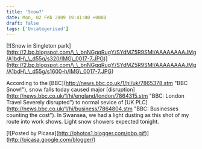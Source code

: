 ```yaml
---
title: 'Snow?'
date: Mon, 02 Feb 2009 19:41:00 +0000
draft: false
tags: ['Uncategorised']
---
```


\[!\[Snow in Singleton park\](http://2.bp.blogspot.com/\_\_bnNGgqRugY/SYdMZ5R9SMI/AAAAAAAAJMg/A1bdH\_\_d55g/s320/IMG\_0017-7.JPG)\](http://2.bp.blogspot.com/\_\_bnNGgqRugY/SYdMZ5R9SMI/AAAAAAAAJMg/A1bdH\_\_d55g/s1600-h/IMG\_0017-7.JPG) 

According to the \[BBC\](http://news.bbc.co.uk/1/hi/uk/7865378.stm "BBC Snow!"), snow falls today caused major \[disruption\](http://news.bbc.co.uk/1/hi/england/london/7864315.stm "BBC: London Travel Severely disrupted") to normal sevice of \[UK PLC\](http://news.bbc.co.uk/1/hi/business/7864804.stm "BBC: Businesses counting the cost"). In Swansea, we had a light dusting as this shot of my route into work shows. Light snow showers expected tonight.

\[!\[Posted by Picasa\](http://photos1.blogger.com/pbp.gif)\](http://picasa.google.com/blogger/)
